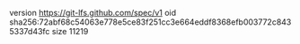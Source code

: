 version https://git-lfs.github.com/spec/v1
oid sha256:72abf68c54063e778e5ce83f251cc3e664eddf8368efb003772c8435337d43fc
size 11219
